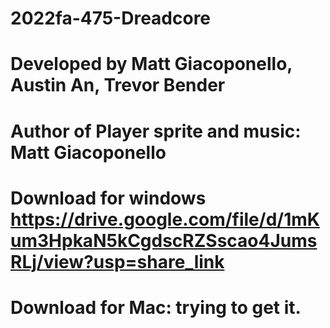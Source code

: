 # 2022fa-475-Dreadcore


# Developed by Matt Giacoponello, Austin An, Trevor Bender

# Author of Player sprite and music: Matt Giacoponello



# Download for windows https://drive.google.com/file/d/1mKum3HpkaN5kCgdscRZSscao4JumsRLj/view?usp=share_link
# Download for Mac: trying to get it. 
